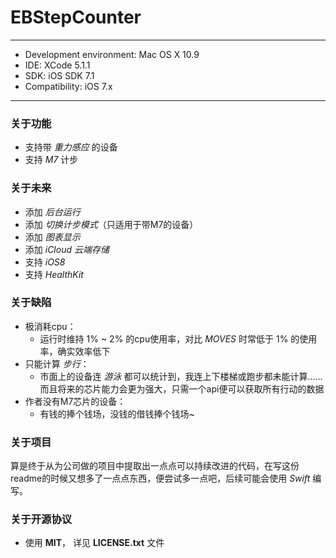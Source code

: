 # EBStepCounter
---

* Development environment: Mac OS X 10.9
* IDE: XCode 5.1.1
* SDK: iOS SDK 7.1
* Compatibility: iOS 7.x

---

### 关于功能
* 支持带 *重力感应* 的设备
* 支持 *M7* 计步

### 关于未来
* 添加 *后台运行* 
* 添加 *切换计步模式*（只适用于带M7的设备）
* 添加 *图表显示*
* 添加 *iCloud 云端存储*
* 支持 *iOS8*
* 支持 *HealthKit*

### 关于缺陷
* 极消耗cpu：
	* 运行时维持 1% ~ 2% 的cpu使用率，对比 *MOVES* 时常低于 1% 的使用率，确实效率低下
* 只能计算 *步行*：
	* 市面上的设备连 *游泳* 都可以统计到，我连上下楼梯或跑步都未能计算……而且将来的芯片能力会更为强大，只需一个api便可以获取所有行动的数据
* 作者没有M7芯片的设备：
	* 有钱的捧个钱场，没钱的借钱捧个钱场~

### 关于项目
算是终于从为公司做的项目中提取出一点点可以持续改进的代码，在写这份readme的时候又想多了一点点东西，便尝试多一点吧，后续可能会使用 *Swift* 编写。

### 关于开源协议
* 使用 **MIT**， 详见 **LICENSE.txt** 文件